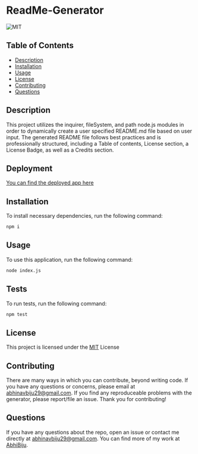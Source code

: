 # ReadMe-Generator

![MIT](https://img.shields.io/badge/License-MIT-blue.svg)

## Table of Contents

- [Description](#description)
- [Installation](#installation)
- [Usage](#usage)
- [License](#license)
- [Contributing](#contributing)
- [Questions](#questions)

## Description

This project utilizes the inquirer, fileSystem, and path node.js modules in order to dynamically create a user specified README.md file based on user input. The generated README file follows best practices and is professionally structured, including a Table of contents, License section, a License Badge, as well as a Credits section.

## Deployment

[You can find the deployed app here](https://abhibiju.github.io/ReadMe-Generator)

## Installation

To install necessary dependencies, run the following command:

```md
npm i
```

## Usage

To use this application, run the following command:

```md
node index.js
```

## Tests

To run tests, run the following command:

```md
npm test
```

## License

This project is licensed under the [MIT](https://opensource.org/licenses/MIT) License

## Contributing

There are many ways in which you can contribute, beyond writing code. If you have any questions or concerns, please email at abhinavbiju29@gmail.com. If you find any reproduceable problems with the generator, please report/file an issue. Thank you for contributing!

## Questions

If you have any questions about the repo, open an issue or contact me directly at abhinavbiju29@gmail.com. You can find more of my work at [AbhiBiju](https://github.com/AbhiBiju).
